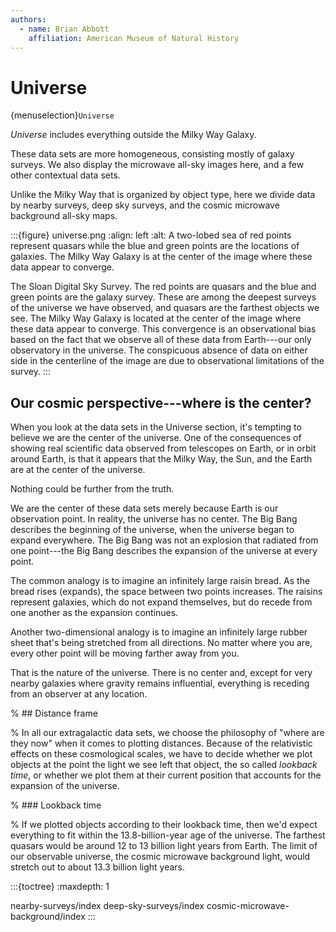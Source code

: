 ```yaml
---
authors:
  - name: Brian Abbott
    affiliation: American Museum of Natural History
---
```



# Universe

{menuselection}`Universe`


*Universe* includes everything outside the Milky Way Galaxy.

These data sets are more homogeneous, consisting mostly of galaxy surveys. We also display the microwave all-sky images here, and a few other contextual data sets.

Unlike the Milky Way that is organized by object type, here we divide data by nearby surveys, deep sky surveys, and the cosmic microwave background all-sky maps.

:::{figure} universe.png
:align: left
:alt: A two-lobed sea of red points represent quasars while the blue and green points are the locations of galaxies. The Milky Way Galaxy is at the center of the image where these data appear to converge.

The Sloan Digital Sky Survey. The red points are quasars and the blue and green points are the galaxy survey. These are among the deepest surveys of the universe we have observed, and quasars are the farthest objects we see. The Milky Way Galaxy is located at the center of the image where these data appear to converge. This convergence is an observational bias based on the fact that we observe all of these data from Earth---our only observatory in the universe. The conspicuous absence of data on either side in the centerline of the image are due to observational limitations of the survey.
:::



## Our cosmic perspective---where is the center?

When you look at the data sets in the Universe section, it's tempting to believe we are the center of the universe. One of the consequences of showing real scientific data observed from telescopes on Earth, or in orbit around Earth, is that it appears that the Milky Way, the Sun, and the Earth
are at the center of the universe.

Nothing could be further from the truth.

We are the center of these data sets merely because Earth is our observation point. In reality, the universe has no center. The Big Bang describes the beginning of the universe, when the universe began to expand everywhere. The Big Bang was not an explosion that radiated from one point---the Big Bang
describes the expansion of the universe at every point.

The common analogy is to imagine an infinitely large raisin bread. As the bread rises (expands), the space between two points increases. The raisins represent galaxies, which do not expand themselves, but do recede from one another as the expansion continues.

Another two-dimensional analogy is to imagine an infinitely large rubber sheet that's being stretched from all directions. No matter where you are, every other point will be moving farther away from you.

That is the nature of the universe. There is no center and, except for very nearby galaxies where gravity remains influential, everything is receding from an observer at any location. 



% ## Distance frame

% In all our extragalactic data sets, we choose the philosophy of "where are they now" when it comes to plotting distances. Because of the relativistic effects on these cosmological scales, we have to decide whether we plot objects at the point the light we see left that object, the so called *lookback time*, or whether we plot them at their current position that accounts for the expansion of the universe.

% ### Lookback time

% If we plotted objects according to their lookback time, then we'd expect everything to fit within the 13.8-billion-year age of the universe. The farthest quasars would be around 12 to 13 billion light years from Earth. The limit of our observable universe, the cosmic microwave background light, would stretch out to about 13.3 billion light years. 






:::{toctree}
:maxdepth: 1

nearby-surveys/index
deep-sky-surveys/index
cosmic-microwave-background/index
:::

